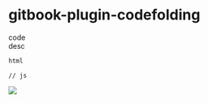 # gitbook-plugin-codefolding



<!--sec ces-->
<div>
  code
</div>
<!-- desc -->
desc
<!-- enddesc -->
<!-- raw -->

```html
html
```

```raw
// js
```
<!-- endraw -->
<!--endsec-->




<img src="https://user-images.githubusercontent.com/4510712/28308899-42eeb99a-6bda-11e7-8fe7-39a69bf890fa.gif">
